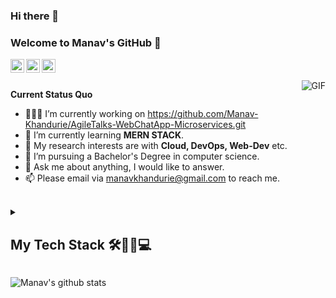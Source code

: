 ### Hi there 👋
### Welcome to Manav's GitHub 👋


<a href="https://www.linkedin.com/in/manav-khandurie/">
  <img align="left" alt="LinkedIn" width="22px" src="https://cdn.jsdelivr.net/npm/simple-icons@3.1.0/icons/linkedin.svg" />
</a>
<a href="manavkhandurie@gmail.com">
  <img align="left" alt="'Gmail" width="22px" src="https://cdn.jsdelivr.net/npm/simple-icons@3.1.0/icons/gmail.svg" />
</a>
<a href="https://leetcode.com/manavkhandurie/">
  <img align="left" alt="LeetCode" width="22px" src="https://cdn.jsdelivr.net/npm/simple-icons@3.1.0/icons/leetcode.svg" />
</a>

<br />
<br />

<!-- Hi, I'm N!no 😉, a programmer 👨🏻‍💻 from China 🇨🇳. I'm an open-source professional and always develop in Python 🐍. Currently, I'm working on [scikit-hep/hist](https://github.com/scikit-hep/hist) and [antvis/G6](https://github.com/antvis/G6). Besides programming, I like delicious food 🥗🥩🌮🍣 and doing sports 🏃⛹️‍♂️🏋🏼‍♂️. -->

  <img align="right" alt="GIF" src="https://media.giphy.com/media/iIqmM5tTjmpOB9mpbn/giphy.gif" />

**Current Status Quo**

- 👨🏻‍💻 I’m currently working on https://github.com/Manav-Khandurie/AgileTalks-WebChatApp-Microservices.git
- 🌱 I’m currently learning **MERN STACK**.
- 🤔 My research interests are with **Cloud, DevOps, Web-Dev** etc.
- 💼 I’m pursuing a Bachelor's Degree in computer science.
- 💬 Ask me about anything, I would like to answer.
- 📫 Please email via manavkhandurie@gmail.com to reach me.


<br>
<details>
<summary>
  <h2><b>My Tech Stack 🛠️👨‍💻💻</b></h2>
</summary>

<br />

**Cloud ☁☁️**
[![My Skills](https://skillicons.dev/icons?i=aws,gcp,azure,firebase,openstack,netlify&perline=50)](https://skillicons.dev)

**DevOps ♾**
[![My Skills](https://skillicons.dev/icons?i=git,github,githubactions,docker,kubernetes,jenkins&perline=50)](https://skillicons.dev)

**Databases 🛢️📊🧾**
[![My Skills](https://skillicons.dev/icons?i=redis,mysql,mongodb,dynamodb&perline=50)](https://skillicons.dev)

**Backend ⚙️🗄️🔙👨‍💻**
[![My Skills](https://skillicons.dev/icons?i=nodejs,express,nginx,kafka,rabbitmq,postman&perline=50)](https://skillicons.dev)

**Frontend 📱🕸👨‍💻🌐**
[![My Skills](https://skillicons.dev/icons?i=js,html,css,tailwind,bootstrap,react&perline=50)](https://skillicons.dev)

**Programming Languages </>💻**
[![My Skills](https://skillicons.dev/icons?i=java,python,c,cpp,js&perline=50)](https://skillicons.dev)
<br />

</details>

![Manav's github stats](https://github-readme-stats.vercel.app/api?username=Manav-Khandurie&show_icons=true&hide_border=true)








<!--
**Manav-Khandurie/Manav-Khandurie** is a ✨ _special_ ✨ repository because its `README.md` (this file) appears on your GitHub profile.

Here are some ideas to get you started:

- 🔭 I’m currently working on ...
- 🌱 I’m currently learning ...
- 👯 I’m looking to collaborate on ...
- 🤔 I’m looking for help with ...
- 💬 Ask me about ...
- 📫 How to reach me: ...
- 😄 Pronouns: ...
- ⚡ Fun fact: ...
-->
